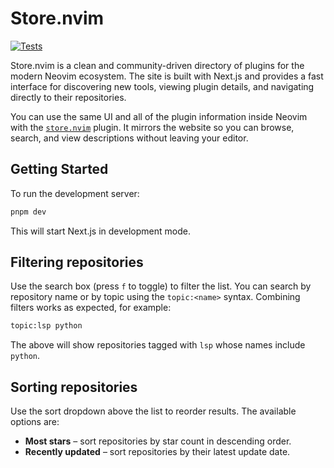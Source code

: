 # Store.nvim

[![Tests](https://github.com/ragnarok22/nvim.store/actions/workflows/tests.yml/badge.svg)](https://github.com/ragnarok22/nvim.store/actions/workflows/tests.yml)

Store.nvim is a clean and community-driven directory of plugins for the modern Neovim ecosystem. The site is built with Next.js and provides a fast interface for discovering new tools, viewing plugin details, and navigating directly to their repositories.

You can use the same UI and all of the plugin information inside Neovim with the [`store.nvim`](https://github.com/alex-popov-tech/store.nvim) plugin. It mirrors the website so you can browse, search, and view descriptions without leaving your editor.

## Getting Started

To run the development server:

```bash
pnpm dev
```

This will start Next.js in development mode.

## Filtering repositories

Use the search box (press `f` to toggle) to filter the list. You can search by
repository name or by topic using the `topic:<name>` syntax. Combining filters
works as expected, for example:

```bash
topic:lsp python
```

The above will show repositories tagged with `lsp` whose names include
`python`.

## Sorting repositories

Use the sort dropdown above the list to reorder results. The available options
are:

- **Most stars** – sort repositories by star count in descending order.
- **Recently updated** – sort repositories by their latest update date.
